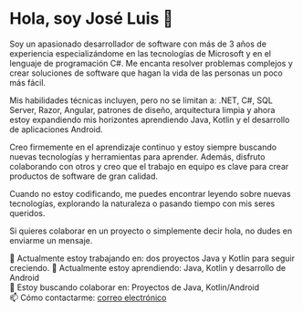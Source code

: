 # Hola, soy José Luis 👋

Soy un apasionado desarrollador de software con más de 3 años de experiencia especializándome en las tecnologías de Microsoft y en el lenguaje de programación C#. Me encanta resolver problemas complejos y crear soluciones de software que hagan la vida de las personas un poco más fácil.

Mis habilidades técnicas incluyen, pero no se limitan a: .NET, C#, SQL Server, Razor, Angular, patrones de diseño, arquitectura limpia y ahora estoy expandiendo mis horizontes aprendiendo Java, Kotlin y el desarrollo de aplicaciones Android.

Creo firmemente en el aprendizaje continuo y estoy siempre buscando nuevas tecnologías y herramientas para aprender. Además, disfruto colaborando con otros y creo que el trabajo en equipo es clave para crear productos de software de gran calidad.

Cuando no estoy codificando, me puedes encontrar leyendo sobre nuevas tecnologías, explorando la naturaleza o pasando tiempo con mis seres queridos.

Si quieres colaborar en un proyecto o simplemente decir hola, no dudes en enviarme un mensaje. 

🔭 Actualmente estoy trabajando en: dos proyectos Java y Kotlin para seguir creciendo.
🌱 Actualmente estoy aprendiendo: Java, Kotlin y desarrollo de Android  
👯 Estoy buscando colaborar en: Proyectos de Java, Kotlin/Android  
📫 Cómo contactarme: [correo electrónico](mailto:joseortiz66@hotmail.com)

